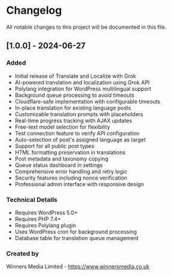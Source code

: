# Changelog

All notable changes to this project will be documented in this file.

## [1.0.0] - 2024-06-27

### Added
- Initial release of Translate and Localize with Grok
- AI-powered translation and localization using Grok API
- Polylang integration for WordPress multilingual support
- Background queue processing to avoid timeouts
- Cloudflare-safe implementation with configurable timeouts
- In-place translation for existing language posts
- Customizable translation prompts with placeholders
- Real-time progress tracking with AJAX updates
- Free-text model selection for flexibility
- Test connection feature to verify API configuration
- Auto-selection of post's assigned language as target
- Support for all public post types
- HTML formatting preservation in translations
- Post metadata and taxonomy copying
- Queue status dashboard in settings
- Comprehensive error handling and retry logic
- Security features including nonce verification
- Professional admin interface with responsive design

### Technical Details
- Requires WordPress 5.0+
- Requires PHP 7.4+
- Requires Polylang plugin
- Uses WordPress cron for background processing
- Database table for translation queue management

### Created by
Winners Media Limited - https://www.winnersmedia.co.uk